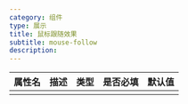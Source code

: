 ```yaml
---
category: 组件
type: 展示
title: 鼠标跟随效果
subtitle: mouse-follow
description: 
---
```


| 属性名  | 描述                 | 类型                                                  | 是否必填 | 默认值               |
| ------ | ------------------- | ---------------------------------------------------- | ------- | ------------------- |
|        |                     |                                                      |         |                     |